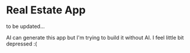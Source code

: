 # Real Estate App

to be updated...

AI can generate this app but I'm trying to build it without AI. I feel little bit depressed :(
